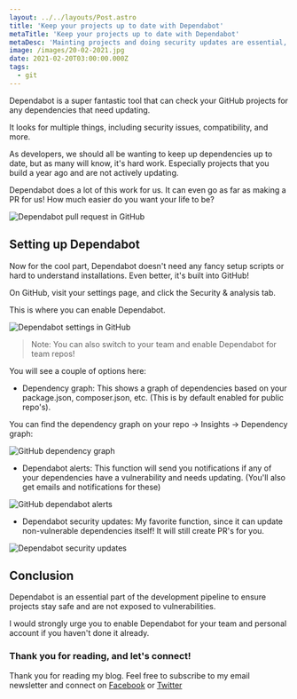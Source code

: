 ```yaml
---
layout: ../../layouts/Post.astro
title: 'Keep your projects up to date with Dependabot'
metaTitle: 'Keep your projects up to date with Dependabot'
metaDesc: 'Mainting projects and doing security updates are essential, Dependabot can help you with this.'
image: /images/20-02-2021.jpg
date: 2021-02-20T03:00:00.000Z
tags:
  - git
---
```


Dependabot is a super fantastic tool that can check your GitHub projects for any dependencies that need updating.

It looks for multiple things, including security issues, compatibility, and more.

As developers, we should all be wanting to keep up dependencies up to date, but as many will know, it's hard work. Especially projects that you build a year ago and are not actively updating.

Dependabot does a lot of this work for us. It can even go as far as making a PR for us! How much easier do you want your life to be?

![Dependabot pull request in GitHub](https://cdn.hashnode.com/res/hashnode/image/upload/v1613368349438/X4Iq2bmA-.png)

## Setting up Dependabot

Now for the cool part, Dependabot doesn't need any fancy setup scripts or hard to understand installations.
Even better, it's built into GitHub!

On GitHub, visit your settings page, and click the Security & analysis tab.

This is where you can enable Dependabot.

![Dependabot settings in GitHub](https://cdn.hashnode.com/res/hashnode/image/upload/v1613368490192/9S_v78tfi.png)

> Note: You can also switch to your team and enable Dependabot for team repos!

You will see a couple of options here:

- Dependency graph: This shows a graph of dependencies based on your package.json, composer.json, etc. (This is by default enabled for public repo's).

You can find the dependency graph on your repo -> Insights -> Dependency graph:

![GitHub dependency graph](https://cdn.hashnode.com/res/hashnode/image/upload/v1613368836649/jnqrDWIge.png)

- Dependabot alerts: This function will send you notifications if any of your dependencies have a vulnerability and needs updating. (You'll also get emails and notifications for these)

![GitHub dependabot alerts](https://cdn.hashnode.com/res/hashnode/image/upload/v1613368945320/V9EAzVmOh.png)

- Dependabot security updates: My favorite function, since it can update non-vulnerable dependencies itself! It will still create PR's for you.

![Dependabot security updates](https://cdn.hashnode.com/res/hashnode/image/upload/v1613369254893/HpkYRuFmL.png)

## Conclusion

Dependabot is an essential part of the development pipeline to ensure projects stay safe and are not exposed to vulnerabilities.

I would strongly urge you to enable Dependabot for your team and personal account if you haven't done it already.

### Thank you for reading, and let's connect!

Thank you for reading my blog. Feel free to subscribe to my email newsletter and connect on [Facebook](https://www.facebook.com/DailyDevTipsBlog) or [Twitter](https://twitter.com/DailyDevTips1)
